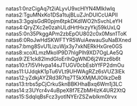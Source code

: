 natas1:0nzCigAq7t2iALyvU9xcHlYN4MlkIwlq
natas2:TguMNxKo1DSa1tujBLuZJnDUlCcUAPlI
natas3:3gqisGdR0pjm6tpkDKdIWO2hSvchLeYH
natas4:QryZXc2e0zahULdHrtHxzyYkj59kUxLQ
natas5:0n35PkggAPm2zbEpOU802c0x0Msn1ToK
natas6:0RoJwHdSKWFTYR5WuiAewauSuNaBXned
natas7:bmg8SvU1LizuWjx3y7xkNERkHxGre0GS
natas8:xcoXLmzMkoIP9D7hlgPlh9XD7OgLAe5Q
natas9:ZE1ck82lmdGIoErlhQgWND6j2Wzz6b6t
natas10:t7I5VHvpa14sJTUGV0cbEsbYfFP2dmOu
natas11:UJdqkK1pTu6VLt9UHWAgRZz6sVUZ3lEk
natas12:yZdkjAYZRd3R7tq7T5kXMjMJlOIkzDeB
natas13:trbs5pCjCrkuSknBBKHhaBxq6Wm1j3LC
natas14:z3UYcr4v4uBpeX8f7EZbMHlzK4UR2XtQ
natas15:SdqIqBsFcz3yotlNYErZSZwblkm0lrvx